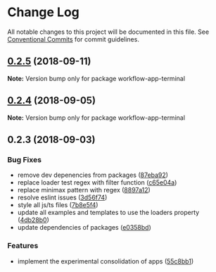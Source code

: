 # Change Log

All notable changes to this project will be documented in this file.
See [Conventional Commits](https://conventionalcommits.org) for commit guidelines.

<a name="0.2.5"></a>
## [0.2.5](https://github.com/havardh/workflow/compare/workflow-app-terminal@0.2.4...workflow-app-terminal@0.2.5) (2018-09-11)

**Note:** Version bump only for package workflow-app-terminal





<a name="0.2.4"></a>
## [0.2.4](https://github.com/havardh/workflow/compare/workflow-app-terminal@0.2.3...workflow-app-terminal@0.2.4) (2018-09-05)

**Note:** Version bump only for package workflow-app-terminal





<a name="0.2.3"></a>
## 0.2.3 (2018-09-03)


### Bug Fixes

* remove dev depenencies from packages ([87eba92](https://github.com/havardh/workflow/commit/87eba92))
* replace loader test regex with filter function ([c65e04a](https://github.com/havardh/workflow/commit/c65e04a))
* replace minimax pattern with regex ([8897a12](https://github.com/havardh/workflow/commit/8897a12))
* resolve eslint issues ([3d56f74](https://github.com/havardh/workflow/commit/3d56f74))
* style all js/ts files ([7b8e5f4](https://github.com/havardh/workflow/commit/7b8e5f4))
* update all examples and templates to use the loaders property ([4db28b0](https://github.com/havardh/workflow/commit/4db28b0))
* update dependencies of packages ([e0358bd](https://github.com/havardh/workflow/commit/e0358bd))


### Features

* implement the experimental consolidation of apps ([55c8bb1](https://github.com/havardh/workflow/commit/55c8bb1))
